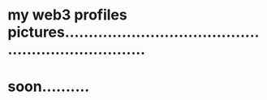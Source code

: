 # my web3 profiles pictures......................................................................
# soon..........
